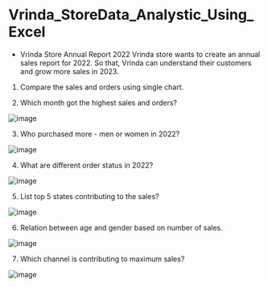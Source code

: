 # Vrinda_StoreData_Analystic_Using_Excel

* Vrinda Store Annual Report 2022
Vrinda store wants to create an annual sales report for 2022. So that, Vrinda can understand their customers and grow more sales in 2023.

1) Compare the sales and orders using single chart.

2) Which month got the highest sales and orders?

![image](https://user-images.githubusercontent.com/77045501/234806456-1dda4e04-b83b-485e-b496-33c71d9ee93f.png)


3) Who purchased more - men or women in 2022?

![image](https://user-images.githubusercontent.com/77045501/234805723-c2784226-a989-42c0-b1ea-d57e7181c854.png)


4) What are different order status in 2022?

![image](https://user-images.githubusercontent.com/77045501/234806260-e6bf26f5-dc6d-4c2f-afa0-1f363a852954.png)


5) List top 5 states contributing to the sales?

![image](https://user-images.githubusercontent.com/77045501/234805722-4a42219d-ebb1-4985-8832-939c8ff1dd73.png)


6) Relation between age and gender based on number of sales.

![image](https://user-images.githubusercontent.com/77045501/234806339-09bc1f31-ada3-4185-95ef-bf3ac00cae20.png)

7) Which channel is contributing to maximum sales?

![image](https://user-images.githubusercontent.com/77045501/234806011-e970cf7b-9f85-4fb4-b7c8-39e051b65358.png)



